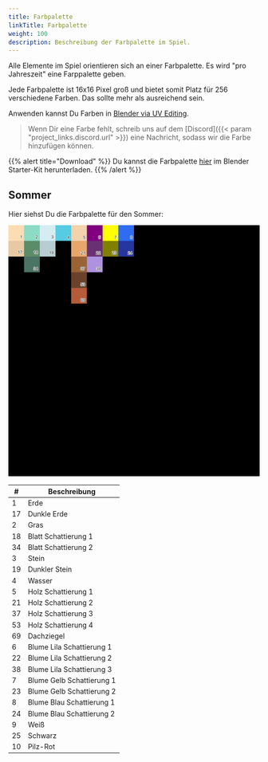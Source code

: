 ```yaml
---
title: Farbpalette
linkTitle: Farbpalette
weight: 100
description: Beschreibung der Farbpalette im Spiel.
---
```


Alle Elemente im Spiel orientieren sich an einer Farbpalette.
Es wird "pro Jahreszeit" eine Farppalette geben.

Jede Farbpalette ist 16x16 Pixel groß und bietet somit Platz für 256 verschiedene Farben.
Das sollte mehr als ausreichend sein.

Anwenden kannst Du Farben in [Blender via UV Editing](https://www.youtube.com/watch?v=8NEmx0cHwoI).

> Wenn Dir eine Farbe fehlt, schreib uns auf dem [Discord]({{< param "project_links.discord.url" >}}) eine Nachricht, sodass wir die Farbe hinzufügen können.

{{% alert title="Download" %}}
Du kannst die Farbpalette [hier](../blender/) im Blender Starter-Kit herunterladen.
{{% /alert %}}

## Sommer

Hier siehst Du die Farbpalette für den Sommer:

![Sommer-Farbpalette](assets/ColorPalette_Summer_Description.png)

| #   | Beschreibung              |
| --- | ------------------------- |
| 1   | Erde                      |
| 17  | Dunkle Erde               |
| 2   | Gras                      |
| 18  | Blatt Schattierung 1      |
| 34  | Blatt Schattierung 2      |
| 3   | Stein                     |
| 19  | Dunkler Stein             |
| 4   | Wasser                    |
| 5   | Holz Schattierung 1       |
| 21  | Holz Schattierung 2       |
| 37  | Holz Schattierung 3       |
| 53  | Holz Schattierung 4       |
| 69  | Dachziegel                |
| 6   | Blume Lila Schattierung 1 |
| 22  | Blume Lila Schattierung 2 |
| 38  | Blume Lila Schattierung 3 |
| 7   | Blume Gelb Schattierung 1 |
| 23  | Blume Gelb Schattierung 2 |
| 8   | Blume Blau Schattierung 1 |
| 24  | Blume Blau Schattierung 2 |
| 9   | Weiß                      |
| 25  | Schwarz                   |
| 10  | Pilz-Rot                  | 